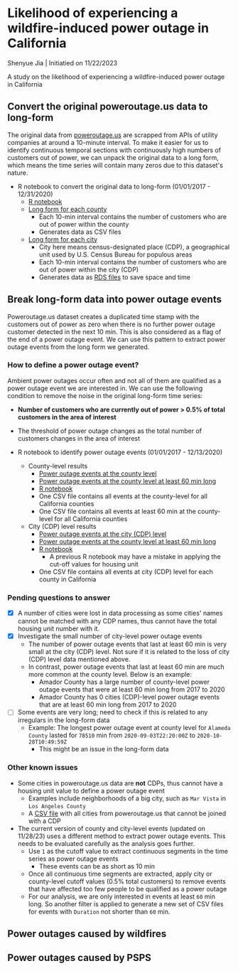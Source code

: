 # Likelihood of experiencing a wildfire-induced power outage in California

Shenyue Jia | Initiatied on 11/22/2023

A study on the likelihood of experiencing a wildfire-induced power outage in California

## Convert the original poweroutage.us data to long-form

The original data from [poweroutage.us](https://poweroutage.us/) are scrapped from APIs of utility companies at around a 10-minute interval. To make it easier for us to identify continuous temporal sections with continuously high numbers of customers out of power, we can unpack the original data to a long form, which means the time series will contain many zeros due to this dataset's nature.

- R notebook to convert the original data to long-form (01/01/2017 - 12/31/2020)
  - [R notebook](https://htmlpreview.github.io/?https://github.com/jiashenyue/ca-poweroutage-likelihood-study/blob/main/code/00_long_form_data_gen.nb.html)
  - [Long form for each county](https://drive.google.com/drive/folders/1l6SpqOA_7cFBYzVVvuZyZJLr_2ZcGCY7?usp=drive_link)
    - Each 10-min interval contains the number of customers who are out of power within the county
    - Generates data as CSV files
  - [Long form for each city](https://drive.google.com/drive/folders/1k_aXyadT98D4FRbBTB4SQ-9dQYJojwnt?usp=drive_link)
    - City here means census-designated place (CDP), a geographical unit used by U.S. Census Bureau for populous areas
    - Each 10-min interval contains the number of customers who are out of power within the city (CDP)
    - Generates data as [RDS files](https://www.r-bloggers.com/2016/12/remember-to-use-the-rds-format/) to save space and time


## Break long-form data into power outage events

Poweroutage.us dataset creates a duplicated time stamp with the customers out of power as zero when there is no further power outage customer detected in the next 10 min. This is also considered as a flag of the end of a power outage event. We can use this pattern to extract power outage events from the long form we generated.

### How to define a power outage event?

Ambient power outages occur often and not all of them are qualified as a power outage event we are interested in. We can use the following condition to remove the noise in the original long-form time series:

- **Number of customers who are currently out of power > 0.5% of total customers in the area of interest**
- The threshold of power outage changes as the total number of customers changes in the area of interest

- R notebook to identify power outage events (01/01/2017 - 12/13/2020)
  - County-level results
    - [Power outage events at the county level](https://drive.google.com/drive/folders/1-_uz2dtk2M_hbct2KTkB-fWJu8J9JFKq?usp=drive_link)
    - [Power outage events at the county level at least 60 min long](https://drive.google.com/drive/folders/1-0nBPb0xWOGO5oWIx4-Pyvtl7es1H3VS?usp=drive_link)
    - [R notebook](https://htmlpreview.github.io/?https://github.com/jiashenyue/ca-poweroutage-likelihood-study/blob/main/code/01_generate_outage_events_county.nb.html)
    - One CSV file contains all events at the county-level for all California counties
    - One CSV file contains all events at least 60 min at the county-level for all California counties
  - City (CDP) level results
    - [Power outage events at the city (CDP) level](https://drive.google.com/drive/folders/14XeIl7lcYZ-nPM0jvvnJxhkD8S0rm2PH?usp=drive_link)
    - [Power outage events at the county level at least 60 min long](https://drive.google.com/drive/folders/14EGFSjZY2wCXfcDVEBT9MYKlzeabJTXg?usp=drive_link)
    - [R notebook](https://htmlpreview.github.io/?https://github.com/jiashenyue/ca-poweroutage-likelihood-study/blob/main/code/05_generate_outage_events_city.html)
      - A previous R notebook may have a mistake in applying the cut-off values for housing unit
    - One CSV file contains all events at city (CDP) level for each county in California

### Pending questions to answer

- [x] A number of cities were lost in data processing as some cities' names cannot be matched with any CDP names, thus cannot have the total housing unit number with it.
- [x] Investigate the small number of city-level power outage events
  - The number of power outage events that last at least 60 min is very small at the city (CDP) level. Not sure if it is related to the loss of city (CDP) level data mentioned above.
  - In contrast, power outage events that last at least 60 min are much more common at the county level. Below is an example:
    - Amador County has a large number of county-level power outage events that were at least 60 min long from 2017 to 2020
    - Amador County has 0 cities (CDP)-level power outage events that are at least 60 min long from 2017 to 2020
- [ ] Some events are very long; need to check if this is related to any irregulars in the long-form data
  - Example: The longest power outage event at county level for `Alameda County` lasted for `78510` min from `2020-09-03T22:20:00Z` to `2020-10-28T10:49:59Z`
    - This might be an issue in the long-form data


### Other known issues

- Some cities in poweroutage.us data are **not** CDPs, thus cannot have a housing unit value to define a power outage event
  - Examples include neighborhoods of a big city, such as `Mar Vista` in `Los Angeles County`
  - A [CSV file](https://github.com/jiashenyue/ca-poweroutage-likelihood-study/blob/main/result/cdp_no_hu_matched.csv) with all cities from poweroutage.us that cannot be joined with a CDP
- The current version of county and city-level events (updated on 11/28/23) uses a different method to extract power outage events. This needs to be evaluated carefully as the analysis goes further.
  - Use `1` as the cutoff value to extract continuous segments in the time series as power outage events
    - These events can be as short as 10 min
  - Once all continuous time segments are extracted, apply city or county-level cutoff values (0.5% total customers) to remove events that have affected too few people to be qualified as a power outage
  - For our analysis, we are only interested in events at least `60` min long. So another filter is applied to generate a new set of CSV files for events with `Duration` not shorter than `60` min. 

## Power outages caused by wildfires

## Power outages caused by PSPS
